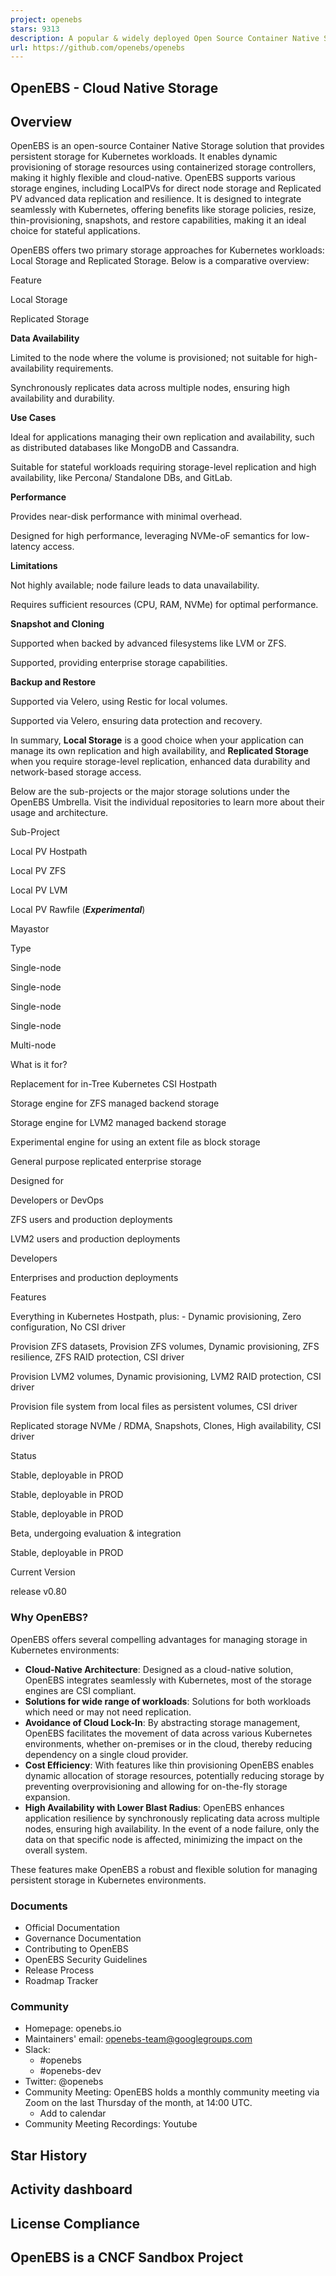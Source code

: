 ```yaml
---
project: openebs
stars: 9313
description: A popular & widely deployed Open Source Container Native Storage platform for Stateful Persistent Applications on Kubernetes.
url: https://github.com/openebs/openebs
---
```


OpenEBS - Cloud Native Storage
------------------------------

Overview
--------

OpenEBS is an open-source Container Native Storage solution that provides persistent storage for Kubernetes workloads. It enables dynamic provisioning of storage resources using containerized storage controllers, making it highly flexible and cloud-native. OpenEBS supports various storage engines, including LocalPVs for direct node storage and Replicated PV advanced data replication and resilience. It is designed to integrate seamlessly with Kubernetes, offering benefits like storage policies, resize, thin-provisioning, snapshots, and restore capabilities, making it an ideal choice for stateful applications.

OpenEBS offers two primary storage approaches for Kubernetes workloads: Local Storage and Replicated Storage. Below is a comparative overview:

Feature

Local Storage

Replicated Storage

**Data Availability**

Limited to the node where the volume is provisioned; not suitable for high-availability requirements.

Synchronously replicates data across multiple nodes, ensuring high availability and durability.

**Use Cases**

Ideal for applications managing their own replication and availability, such as distributed databases like MongoDB and Cassandra.

Suitable for stateful workloads requiring storage-level replication and high availability, like Percona/ Standalone DBs, and GitLab.

**Performance**

Provides near-disk performance with minimal overhead.

Designed for high performance, leveraging NVMe-oF semantics for low-latency access.

**Limitations**

Not highly available; node failure leads to data unavailability.

Requires sufficient resources (CPU, RAM, NVMe) for optimal performance.

**Snapshot and Cloning**

Supported when backed by advanced filesystems like LVM or ZFS.

Supported, providing enterprise storage capabilities.

**Backup and Restore**

Supported via Velero, using Restic for local volumes.

Supported via Velero, ensuring data protection and recovery.

In summary, **Local Storage** is a good choice when your application can manage its own replication and high availability, and **Replicated Storage** when you require storage-level replication, enhanced data durability and network-based storage access.

Below are the sub-projects or the major storage solutions under the OpenEBS Umbrella. Visit the individual repositories to learn more about their usage and architecture.

Sub-Project

Local PV Hostpath

Local PV ZFS

Local PV LVM

Local PV Rawfile (_**Experimental**_)

Mayastor

Type

Single-node

Single-node

Single-node

Single-node

Multi-node

What is it for?

Replacement for in-Tree Kubernetes CSI Hostpath

Storage engine for ZFS managed backend storage

Storage engine for LVM2 managed backend storage

Experimental engine for using an extent file as block storage

General purpose replicated enterprise storage

Designed for

Developers or DevOps

ZFS users and production deployments

LVM2 users and production deployments

Developers

Enterprises and production deployments

Features

Everything in Kubernetes Hostpath, plus: - Dynamic provisioning, Zero configuration, No CSI driver

Provision ZFS datasets, Provision ZFS volumes, Dynamic provisioning, ZFS resilience, ZFS RAID protection, CSI driver

Provision LVM2 volumes, Dynamic provisioning, LVM2 RAID protection, CSI driver

Provision file system from local files as persistent volumes, CSI driver

Replicated storage NVMe / RDMA, Snapshots, Clones, High availability, CSI driver

Status

Stable, deployable in PROD

Stable, deployable in PROD

Stable, deployable in PROD

Beta, undergoing evaluation & integration

Stable, deployable in PROD

Current Version

release v0.80

### Why OpenEBS?

OpenEBS offers several compelling advantages for managing storage in Kubernetes environments:

-   **Cloud-Native Architecture**: Designed as a cloud-native solution, OpenEBS integrates seamlessly with Kubernetes, most of the storage engines are CSI compliant.
-   **Solutions for wide range of workloads**: Solutions for both workloads which need or may not need replication.
-   **Avoidance of Cloud Lock-In**: By abstracting storage management, OpenEBS facilitates the movement of data across various Kubernetes environments, whether on-premises or in the cloud, thereby reducing dependency on a single cloud provider.
-   **Cost Efficiency**: With features like thin provisioning OpenEBS enables dynamic allocation of storage resources, potentially reducing storage by preventing overprovisioning and allowing for on-the-fly storage expansion.
-   **High Availability with Lower Blast Radius**: OpenEBS enhances application resilience by synchronously replicating data across multiple nodes, ensuring high availability. In the event of a node failure, only the data on that specific node is affected, minimizing the impact on the overall system.

These features make OpenEBS a robust and flexible solution for managing persistent storage in Kubernetes environments.

### Documents

-   Official Documentation
-   Governance Documentation
-   Contributing to OpenEBS
-   OpenEBS Security Guidelines
-   Release Process
-   Roadmap Tracker

### Community

-   Homepage: openebs.io
-   Maintainers' email: openebs-team@googlegroups.com
-   Slack:
    -   #openebs
    -   #openebs-dev
-   Twitter: @openebs
-   Community Meeting: OpenEBS holds a monthly community meeting via Zoom on the last Thursday of the month, at 14:00 UTC.
    -   Add to calendar
-   Community Meeting Recordings: Youtube

Star History
------------

Activity dashboard
------------------

License Compliance
------------------

OpenEBS is a CNCF Sandbox Project
---------------------------------
